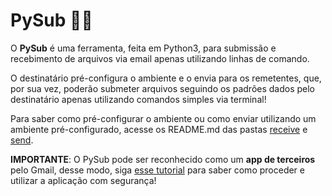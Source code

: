 # PySub 📨🐍

O **PySub** é uma ferramenta, feita em Python3, para submissão e recebimento de arquivos via email apenas utilizando linhas de comando.

O destinatário pré-configura o ambiente e o envia para os remetentes, que, por sua vez, poderão submeter arquivos seguindo os padrões dados pelo destinatário apenas utilizando comandos simples via terminal!

Para saber como pré-configurar o ambiente ou como enviar utilizando um ambiente pré-configurado, acesse os README.md das pastas [receive](./receive) e [send](./send).

**IMPORTANTE**: O PySub pode ser reconhecido como um **app de terceiros** pelo Gmail, desse modo, siga [esse tutorial](https://support.google.com/a/answer/9352843?hl=pt-BR) para saber como proceder e utilizar a aplicação com segurança! 

